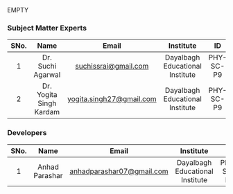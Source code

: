 EMPTY
<!-- Remove all lines above this line before making changes to the file -->
### Subject Matter Experts
| SNo. | Name | Email | Institute | ID |
| :---: | :---: | :---: | :---: | :---: |
| 1 | Dr. Suchi Agarwal | suchissrai@gmail.com | Dayalbagh Educational Institute | PHY-SC-P9 |
| 2 | Dr. Yogita Singh Kardam | yogita.singh27@gmail.com  | Dayalbagh Educational Institute | PHY-SC-P9 |

### Developers
| SNo. | Name | Email | Institute | ID |
| :---: | :---: | :---: | :---: | :---: |
| 1 | Anhad Parashar | anhadparashar07@gmail.com | Dayalbagh Educational Institute | PHY-SC-P9 |